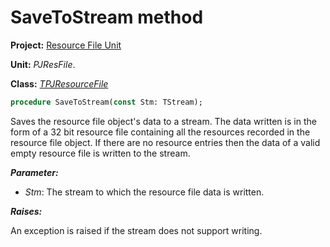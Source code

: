 # SaveToStream method

**Project:** [Resource File Unit](../API.md)

**Unit:** _PJResFile_.

**Class:** _[TPJResourceFile](./TPJResourceFile.md)_

```pascal
procedure SaveToStream(const Stm: TStream);
```

Saves the resource file object's data to a stream. The data written is in the form of a 32 bit resource file containing all the resources recorded in the resource file object. If there are no resource entries then the data of a valid empty resource file is written to the stream.

**_Parameter:_**

  * _Stm_: The stream to which the resource file data is written.

**_Raises:_**

An exception is raised if the stream does not support writing.